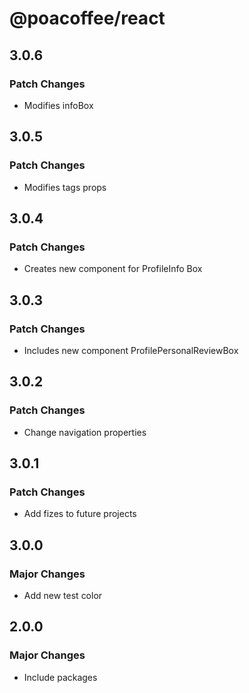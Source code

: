 # @poacoffee/react

## 3.0.6

### Patch Changes

- Modifies infoBox

## 3.0.5

### Patch Changes

- Modifies tags props

## 3.0.4

### Patch Changes

- Creates new component for ProfileInfo Box

## 3.0.3

### Patch Changes

- Includes new component ProfilePersonalReviewBox

## 3.0.2

### Patch Changes

- Change navigation properties

## 3.0.1

### Patch Changes

- Add fizes to future projects

## 3.0.0

### Major Changes

- Add new test color

## 2.0.0

### Major Changes

- Include packages
